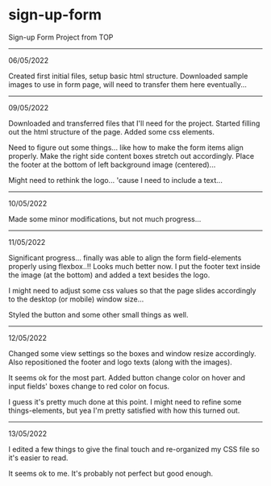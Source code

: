 # sign-up-form
Sign-up Form Project from TOP

---

06/05/2022

Created first initial files, setup basic html structure. Downloaded sample images to use in form page, will need to transfer them here eventually...

---

09/05/2022

Downloaded and transferred files that I'll need for the project. Started filling out the html structure of the page. Added some css elements.

Need to figure out some things... like how to make the form items align properly. Make the right side content boxes stretch out accordingly. Place the footer at the bottom of left background image (centered)...

Might need to rethink the logo... 'cause I need to include a text...

---

10/05/2022

Made some minor modifications, but not much progress...

---

11/05/2022

Significant progress... finally was able to align the form field-elements properly using flexbox..!! Looks much better now. I put the footer text inside the image (at the bottom) and added a text besides the logo.

I might need to adjust some css values so that the page slides accordingly to the desktop (or mobile) window size...

Styled the button and some other small things as well.

---

12/05/2022

Changed some view settings so the boxes and window resize accordingly. Also repositioned the footer and logo texts (along with the images).

It seems ok for the most part. Added button change color on hover and input fields' boxes change to red color on focus.

I guess it's pretty much done at this point. I might need to refine some things-elements, but yea I'm pretty satisfied with how this turned out.

---

13/05/2022

I edited a few things to give the final touch and re-organized my CSS file so it's easier to read.

It seems ok to me. It's probably not perfect but good enough.
